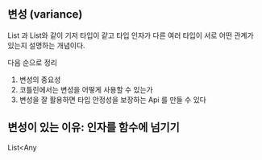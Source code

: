 ## 변성 (variance)

List<String> 과 List<Any>와 같이 기저 타입이 같고 타입 인자가 다른 여러 타입이 
서로 어떤 관계가 있는지 설명하는 개념이다.  

다음 순으로 정리

1) 변성의 중요성
2) 코틀린에서는 변성을 어떻게 사용할 수 있는가
3) 변성을 잘 활용하면 타입 안정성을 보장하는 Api 를 만들 수 있다

## 변성이 있는 이유: 인자를 함수에 넘기기

List<Any
